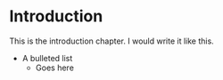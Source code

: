 # Introduction
This is the introduction chapter.  I would write it like this.

* A bulleted list
  * Goes here
